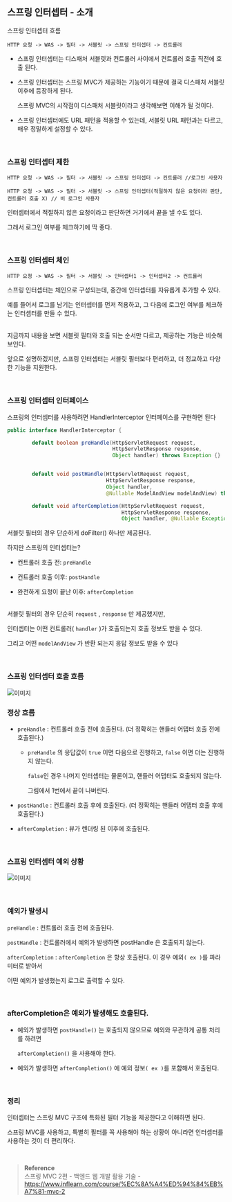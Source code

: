 ## 스프링 인터셉터 - 소개

스프링 인터셉터 흐름

```
HTTP 요청 -> WAS -> 필터 -> 서블릿 -> 스프링 인터셉터 -> 컨트롤러
```

- 스프링 인터셉터는 디스패처 서블릿과 컨트롤러 사이에서 컨트롤러 호출 직전에 호출 된다.

- 스프링 인터셉터는 스프링 MVC가 제공하는 기능이기 때문에 결국 디스패처 서블릿 이후에 등장하게 된다. 

    스프링 MVC의 시작점이 디스패처 서블릿이라고 생각해보면 이해가 될 것이다.
- 스프링 인터셉터에도 URL 패턴을 적용할 수 있는데, 서블릿 URL 패턴과는 다르고, 매우 정밀하게 설정할 수 있다.

<br/>

### 스프링 인터셉터 제한

```
HTTP 요청 -> WAS -> 필터 -> 서블릿 -> 스프링 인터셉터 -> 컨트롤러 //로그인 사용자

HTTP 요청 -> WAS -> 필터 -> 서블릿 -> 스프링 인터셉터(적절하지 않은 요청이라 판단, 
컨트롤러 호출 X) // 비 로그인 사용자
```

인터셉터에서 적절하지 않은 요청이라고 판단하면 거기에서 끝을 낼 수도 있다. 

그래서 로그인 여부를 체크하기에 딱 좋다.


<br/>

### 스프링 인터셉터 체인

```
HTTP 요청 -> WAS -> 필터 -> 서블릿 -> 인터셉터1 -> 인터셉터2 -> 컨트롤러
```

스프링 인터셉터는 체인으로 구성되는데, 중간에 인터셉터를 자유롭게 추가할 수 있다.

예를 들어서 로그를 남기는 인터셉터를 먼저 적용하고, 그 다음에 로그인 여부를 체크하는 인터셉터를 만들 수 있다.

<br/>지금까지 내용을 보면 서블릿 필터와 호출 되는 순서만 다르고, 제공하는 기능은 비슷해 보인다. 

앞으로 설명하겠지만, 스프링 인터셉터는 서블릿 필터보다 편리하고, 더 정교하고 다양한 기능을 지원한다.

<br/>

### 스프링 인터셉터 인터페이스

스프링의 인터셉터를 사용하려면 HandlerInterceptor 인터페이스를 구현하면 된다

```java
public interface HandlerInterceptor {

		default boolean preHandle(HttpServletRequest request, 
								  HttpServletResponse response, 
								  Object handler) throws Exception {}


		default void postHandle(HttpServletRequest request, 
								HttpServletResponse response,
								Object handler, 
                                @Nullable ModelAndView modelAndView) throws Exception {}

		default void afterCompletion(HttpServletRequest request, 
									 HttpServletResponse response,
									 Object handler, @Nullable Exception ex) throws Exception {}}
```

서블릿 필터의 경우 단순하게 doFilter() 하나만 제공된다. 

하지만 스프링의 인터셉터는?

- 컨트롤러 호출 전: `preHandle`

- 컨트롤러 호출 이후: `postHandle`
- 완전하게 요청이 끝난 이후: `afterCompletion`

<br/>서블릿 필터의 경우 단순히 `request` , `response` 만 제공했지만, 

인터셉터는 어떤 컨트롤러( `handler` )가 호출되는지 호출 정보도 받을 수 있다. 

그리고 어떤 `modelAndView` 가 반환 되는지 응답 정보도 받을 수 있다

<br/>

### 스프링 인터셉터 호출 흐름

![이미지](/programming/img/나23.PNG)

### 정상 흐름

- `preHandle` : 컨트롤러 호출 전에 호출된다. (더 정확히는 핸들러 어댑터 호출 전에 호출된다.)
    - `preHandle` 의 응답값이 `true` 이면 다음으로 진행하고, `false` 이면 더는 진행하지 않는다.
        
        `false`인 경우 나머지 인터셉터는 물론이고, 핸들러 어댑터도 호출되지 않는다. 
        
        그림에서 1번에서 끝이 나버린다.
        
- `postHandle` : 컨트롤러 호출 후에 호출된다. (더 정확히는 핸들러 어댑터 호출 후에 호출된다.)
- `afterCompletion` : 뷰가 렌더링 된 이후에 호출된다.

<br/>

### 스프링 인터셉터 예외 상황

![이미지](/programming/img/나24.PNG)

<br/>

### 예외가 발생시

`preHandle` : 컨트롤러 호출 전에 호출된다.

`postHandle` : 컨트롤러에서 예외가 발생하면 postHandle 은 호출되지 않는다.

`afterCompletion` : `afterCompletion` 은 항상 호출된다. 이 경우 예외`( ex )`를 파라미터로 받아서 

어떤 예외가 발생했는지 로그로 출력할 수 있다.

<br/>

### afterCompletion은 예외가 발생해도 호출된다.

- 예외가 발생하면 `postHandle()` 는 호출되지 않으므로 예외와 무관하게 공통 처리를 하려면
    
    `afterCompletion()` 을 사용해야 한다.
    
- 예외가 발생하면 `afterCompletion()` 에 예외 정보`( ex )`를 포함해서 호출된다.

<br/>

### 정리

인터셉터는 스프링 MVC 구조에 특화된 필터 기능을 제공한다고 이해하면 된다. 

스프링 MVC를 사용하고, 특별히 필터를 꼭 사용해야 하는 상황이 아니라면 인터셉터를 사용하는 것이 더 편리하다.

<br/>

>**Reference** <br/>스프링 MVC 2편 - 백엔드 웹 개발 활용 기술 - https://www.inflearn.com/course/%EC%8A%A4%ED%94%84%EB%A7%81-mvc-2